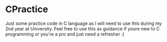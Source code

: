 # CPractice
Just some practice code in C language as I will need to use this during my 2nd year at University.
Feel free to use this as guidance if youre new to C programming or you're a pro and just need a refresher :)
